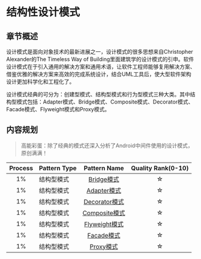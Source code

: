 # 结构性设计模式

## 章节概述

设计模式是面向对象技术的最新进展之一，设计模式的很多思想来自Christopher Alexander的The Timeless Way of Building里面建筑学的设计模式的引申。软件设计模式在于引入通用的解决方案和通用术语，让软件工程师能够复用解决方案、借鉴优雅的解决方案来高效的完成系统设计，结合UML工具后，使大型软件架构设计更加科学化和工程化了。

设计模式经典的可分为：创建型模式、结构型模式和行为型模式三种大类。其中结构型模式包括：Adapter模式、Bridge模式、Composite模式、Decorator模式、Facade模式、Flyweight模式和Proxy模式。

## 内容规划

> 高能彩蛋：除了经典的模式还深入分析了Android中间件使用的设计模式，原创满满！

| Process | Pattern Type | Pattern Name | Quality Rank\(0-10\) |  
| :---: | :--- | :---: | :---: |  
| 1% | 结构型模式 | [Bridge模式](pattern_bridge.md) | ☆ |  
| 1% | 结构型模式 | [Adapter模式](pattern_adapter.md) | ☆ |  
| 1% | 结构型模式 | [Decorator模式](pattern_decorator.md) | ☆ |  
| 1% | 结构型模式 | [Composite模式](pattern_composite.md) | ☆ |  
| 1% | 结构型模式 | [Flyweight模式](pattern_flyweight.md) | ☆ |  
| 1% | 结构型模式 | [Facade模式](pattern_facade.md)  | ☆ |  
| 1% | 结构型模式 | [Proxy模式](pattern_proxy.md) | ☆ |  